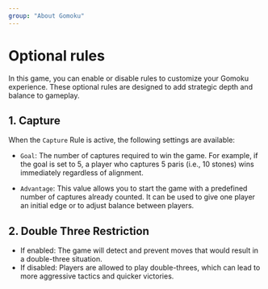```yaml
---
group: "About Gomoku"
---
```


# Optional rules

In this game, you can enable or disable rules to customize your Gomoku experience. These optional rules are designed to add strategic depth and balance to gameplay.

## 1. Capture

When the `Capture` Rule is active, the following settings are available:

* `Goal`: The number of captures required to win the game. For example, if the goal is set to 5, a player who captures 5 paris (i.e., 10 stones) wins immediately regardless of alignment.

* `Advantage`: This value allows you to start the game with a predefined number of captures already counted. It can be used to give one player an initial edge or to adjust balance between players.

## 2. Double Three Restriction

* If enabled: The game will detect and prevent moves that would result in a double-three situation.
* If disabled: Players are allowed to play double-threes, which can lead to more aggressive tactics and quicker victories.

